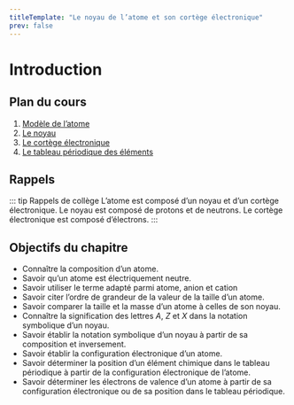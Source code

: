 ```yaml
---
titleTemplate: "Le noyau de l’atome et son cortège électronique"
prev: false
---
```


# Introduction

## Plan du cours

1. [Modèle de l’atome](modele.md)
2. [Le noyau](noyau.md)
3. [Le cortège électronique](cortege.md)
4. [Le tableau périodique des éléments](tableau-periodique.md)

## Rappels

::: tip Rappels de collège
L’atome est composé d’un noyau et d’un cortège électronique. Le noyau est composé de protons et de neutrons. Le cortège électronique est composé d’électrons.
:::

## Objectifs du chapitre

- Connaître la composition d’un atome.
- Savoir qu’un atome est électriquement neutre.
- Savoir utiliser le terme adapté parmi atome, anion et cation
- Savoir citer l’ordre de grandeur de la valeur de la taille d’un atome.
- Savoir comparer la taille et la masse d’un atome à celles de son noyau.
- Connaître la signification des lettres $A$, $Z$ et $X$ dans la notation symbolique d’un noyau.
- Savoir établir la notation symbolique d’un noyau à partir de sa composition et inversement.
- Savoir établir la configuration électronique d’un atome.
- Savoir déterminer la position d’un élément chimique dans le tableau périodique à partir de la configuration électronique de l’atome.
- Savoir déterminer les électrons de valence d’un atome à partir de sa configuration électronique ou de sa position dans le tableau périodique.
